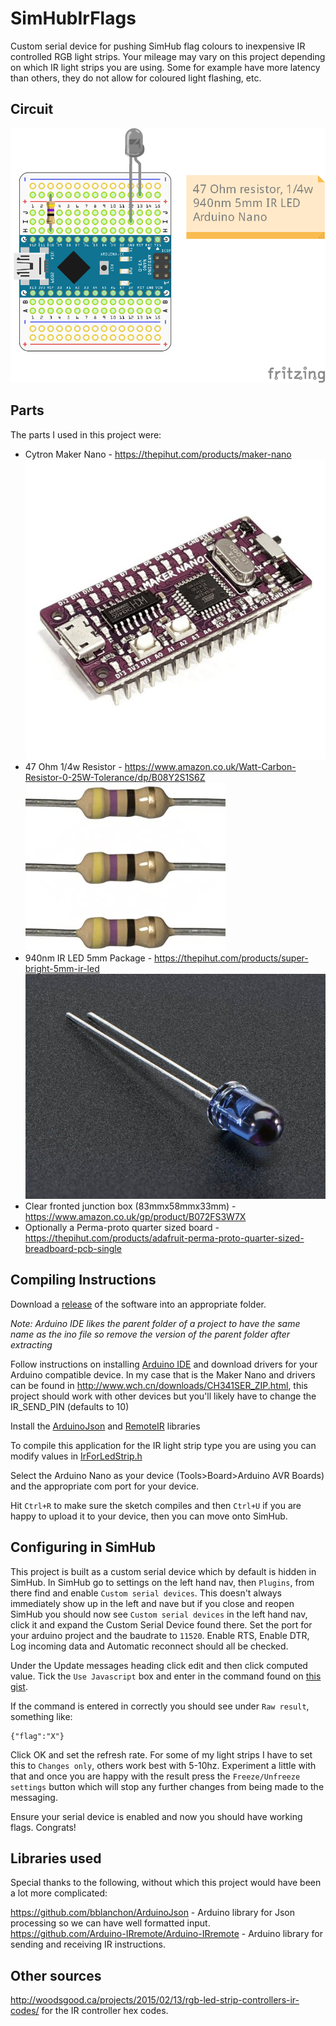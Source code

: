 # SimHubIrFlags

Custom serial device for pushing SimHub flag colours to inexpensive IR controlled RGB light strips.  Your mileage may vary on this project depending on which
IR light strips you are using.  Some for example have more latency than others, they do not allow for coloured light flashing, etc.

## Circuit 

![IR Circuit](./images/IrRemoteFlagLights_bb.png)

## Parts

The parts I used in this project were:

- Cytron Maker Nano - https://thepihut.com/products/maker-nano <br>
  ![Maker Nano](./images/maker-nano.jpg)
- 47 Ohm 1/4w Resistor - https://www.amazon.co.uk/Watt-Carbon-Resistor-0-25W-Tolerance/dp/B08Y2S1S6Z <br>
  ![Resistor](./images/47-ohm-resistor_.jpg)
- 940nm IR LED 5mm Package - https://thepihut.com/products/super-bright-5mm-ir-led <br>
  ![IR LED](./images/ir-led.jpg)
- Clear fronted junction box (83mmx58mmx33mm) - https://www.amazon.co.uk/gp/product/B072FS3W7X
- Optionally a Perma-proto quarter sized board - https://thepihut.com/products/adafruit-perma-proto-quarter-sized-breadboard-pcb-single

## Compiling Instructions

Download a [release](https://github.com/Teqqles/SimHubIrFlags/releases) of the software into an appropriate folder. 

*Note: Arduino IDE likes the parent folder of a project to have the same name as the ino file so remove the version of the parent folder after extracting* 

Follow instructions on installing [Arduino IDE](https://www.arduino.cc/en/software) and download drivers for your Arduino compatible device.  In my case that 
is the Maker Nano and drivers can be found in <http://www.wch.cn/downloads/CH341SER_ZIP.html>, this project should work with other devices but you'll likely have
to change the IR_SEND_PIN (defaults to 10)

Install the [ArduinoJson](https://arduinojson.org/v6/doc/installation/) and [RemoteIR](https://www.ardu-badge.com/IRremote/zip) libraries

To compile this application for the IR light strip type you are using you can modify values in [IrForLedStrip.h](./IrForLedStrip.h)

Select the Arduino Nano as your device (Tools>Board>Arduino AVR Boards) and the appropriate com port for your device.

Hit `Ctrl+R` to make sure the sketch compiles and then `Ctrl+U` if you are happy to upload it to your device, then you can move onto SimHub.

## Configuring in SimHub

This project is built as a custom serial device which by default is hidden in SimHub.  In SimHub go to settings on the left hand nav, then  `Plugins`, from there
find and enable `Custom serial devices`.  This doesn't always immediately show up in the left and nave but if you close and reopen SimHub you should now see
`Custom serial devices` in the left hand nav, click it and expand the Custom Serial Device found there.  Set the port for your arduino project and the baudrate
to `11520`.  Enable RTS, Enable DTR, Log incoming data and Automatic reconnect should all be checked. 

Under the Update messages heading click edit and then click computed value.  Tick the `Use Javascript` box and enter in the command found on [this gist](https://gist.github.com/Teqqles/6145c6e3b0f63947ca54881a094439a2).

If the command is entered in correctly you should see under `Raw result`, something like:

```
{"flag":"X"}
```

Click OK and set the refresh rate.  For some of my light strips I have to set this to `Changes only`, others work best with 5-10hz.   Experiment a little with 
that and once you are happy with the result press the `Freeze/Unfreeze settings` button which will stop any further changes from being made to the messaging.

Ensure your serial device is enabled and now you should have working flags.  Congrats!

## Libraries used

Special thanks to the following, without which this project would have been a lot more complicated:

<https://github.com/bblanchon/ArduinoJson> - Arduino library for Json processing so we can have well formatted input.
<https://github.com/Arduino-IRremote/Arduino-IRremote> - Arduino library for sending and receiving IR instructions.

## Other sources

<http://woodsgood.ca/projects/2015/02/13/rgb-led-strip-controllers-ir-codes/> for the IR controller hex codes.

